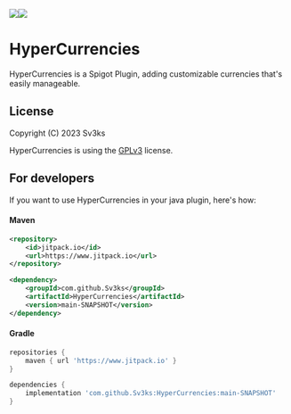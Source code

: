 
[![](https://img.shields.io/badge/License-GPLv3-orange.svg)](https://choosealicense.com/licenses/gpl-3.0/)[![](https://img.shields.io/badge/Jitpack-...-lightgray.svg)](https://jitpack.io/#Sv3ks/HyperCurrencies/)

# HyperCurrencies

HyperCurrencies is a Spigot Plugin, adding customizable currencies that's easily manageable.
## License

Copyright (C) 2023 Sv3ks

HyperCurrencies is using the [GPLv3](https://choosealicense.com/licenses/gpl-3.0/) license.
## For developers

If you want to use HyperCurrencies in your java plugin, here's how:

#### Maven

```xml
<repository>
    <id>jitpack.io</id>
    <url>https://www.jitpack.io</url>
</repository>

<dependency>
    <groupId>com.github.Sv3ks</groupId>
    <artifactId>HyperCurrencies</artifactId>
    <version>main-SNAPSHOT</version>
</dependency>
```

#### Gradle

```gradle
repositories {
    maven { url 'https://www.jitpack.io' }
}

dependencies {
    implementation 'com.github.Sv3ks:HyperCurrencies:main-SNAPSHOT'
}
```
